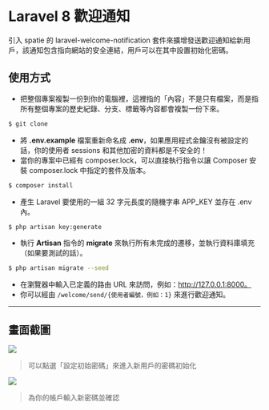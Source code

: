 # Laravel 8 歡迎通知

引入 spatie 的 laravel-welcome-notification 套件來擴增發送歡迎通知給新用戶，該通知包含指向網站的安全連結，用戶可以在其中設置初始化密碼。

## 使用方式
- 把整個專案複製一份到你的電腦裡，這裡指的「內容」不是只有檔案，而是指所有整個專案的歷史紀錄、分支、標籤等內容都會複製一份下來。
```sh
$ git clone
```
- 將 __.env.example__ 檔案重新命名成 __.env__，如果應用程式金鑰沒有被設定的話，你的使用者 sessions 和其他加密的資料都是不安全的！
- 當你的專案中已經有 composer.lock，可以直接執行指令以讓 Composer 安裝 composer.lock 中指定的套件及版本。
```sh
$ composer install
```
- 產生 Laravel 要使用的一組 32 字元長度的隨機字串 APP_KEY 並存在 .env 內。
```sh
$ php artisan key:generate
```
- 執行 __Artisan__ 指令的 __migrate__ 來執行所有未完成的遷移，並執行資料庫填充（如果要測試的話）。
```sh
$ php artisan migrate --seed
```
- 在瀏覽器中輸入已定義的路由 URL 來訪問，例如：http://127.0.0.1:8000。
- 你可以經由 `/welcome/send/{使用者編號，例如：1}` 來進行歡迎通知。

----
## 畫面截圖
![](https://i.imgur.com/PTeAE1d.png)
> 可以點選「設定初始密碼」來進入新用戶的密碼初始化

![](https://i.imgur.com/VYbj6PR.png)
> 為你的帳戶輸入新密碼並確認
